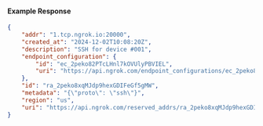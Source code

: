 <!-- Code generated for API Clients. DO NOT EDIT. -->

#### Example Response

```json
{
	"addr": "1.tcp.ngrok.io:20000",
	"created_at": "2024-12-02T10:08:20Z",
	"description": "SSH for device #001",
	"endpoint_configuration": {
		"id": "ec_2peko82PTcLHnl7kOVUlyPBVIEL",
		"uri": "https://api.ngrok.com/endpoint_configurations/ec_2peko82PTcLHnl7kOVUlyPBVIEL"
	},
	"id": "ra_2peko8xqMJdp9hexGDIFeGf5gMW",
	"metadata": "{\"proto\": \"ssh\"}",
	"region": "us",
	"uri": "https://api.ngrok.com/reserved_addrs/ra_2peko8xqMJdp9hexGDIFeGf5gMW"
}
```
